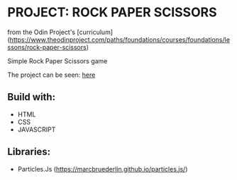 # PROJECT: ROCK PAPER SCISSORS

from the Odin Project\'s [curriculum]
(https://www.theodinproject.com/paths/foundations/courses/foundations/lessons/rock-paper-scissors)

Simple Rock Paper Scissors game

The project can be seen: [here](https://devkovmtl.github.io/rock-paper-scissors/)

## Build with:

- HTML
- CSS
- JAVASCRIPT

## Libraries:

- Particles.Js (https://marcbruederlin.github.io/particles.js/)
